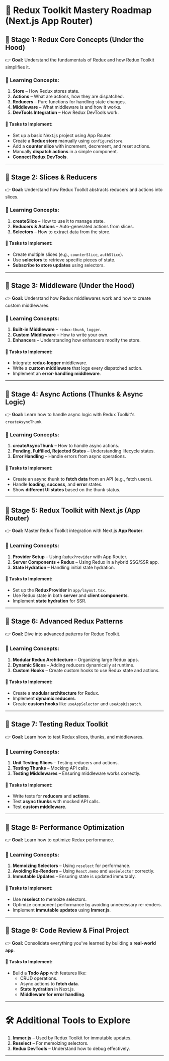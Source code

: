 # 🎯 **Redux Toolkit Mastery Roadmap (Next.js App Router)**



## 🔵 **Stage 1: Redux Core Concepts (Under the Hood)**  
👉 **Goal:** Understand the fundamentals of Redux and how Redux Toolkit simplifies it.  

### 📝 **Learning Concepts:**
1. **Store** – How Redux stores state.
2. **Actions** – What are actions, how they are dispatched.
3. **Reducers** – Pure functions for handling state changes.
4. **Middleware** – What middleware is and how it works.
5. **DevTools Integration** – How Redux DevTools work.

#### 📂 **Tasks to Implement:**
- Set up a basic Next.js project using App Router.
- Create a **Redux store** manually using `configureStore`.
- Add a **counter slice** with increment, decrement, and reset actions.
- Manually **dispatch actions** in a simple component.
- **Connect Redux DevTools**.

---

## 🔵 **Stage 2: Slices & Reducers**  
👉 **Goal:** Understand how Redux Toolkit abstracts reducers and actions into slices.

### 📝 **Learning Concepts:**
1. **createSlice** – How to use it to manage state.
2. **Reducers & Actions** – Auto-generated actions from slices.
3. **Selectors** – How to extract data from the store.

#### 📂 **Tasks to Implement:**
- Create multiple slices (e.g., `counterSlice`, `authSlice`).
- Use **selectors** to retrieve specific pieces of state.
- **Subscribe to store updates** using selectors.

---

## 🔵 **Stage 3: Middleware (Under the Hood)**  
👉 **Goal:** Understand how Redux middlewares work and how to create custom middlewares.

### 📝 **Learning Concepts:**
1. **Built-in Middleware** – `redux-thunk`, `logger`.
2. **Custom Middleware** – How to write your own.
3. **Enhancers** – Understanding how enhancers modify the store.

#### 📂 **Tasks to Implement:**
- Integrate **redux-logger** middleware.
- Write a **custom middleware** that logs every dispatched action.
- Implement an **error-handling middleware**.

---

## 🔵 **Stage 4: Async Actions (Thunks & Async Logic)**  
👉 **Goal:** Learn how to handle async logic with Redux Toolkit's `createAsyncThunk`.

### 📝 **Learning Concepts:**
1. **createAsyncThunk** – How to handle async actions.
2. **Pending, Fulfilled, Rejected States** – Understanding lifecycle states.
3. **Error Handling** – Handle errors from async operations.

#### 📂 **Tasks to Implement:**
- Create an async thunk to **fetch data** from an API (e.g., fetch users).
- Handle **loading**, **success**, and **error** states.
- Show **different UI states** based on the thunk status.

---

## 🔵 **Stage 5: Redux Toolkit with Next.js (App Router)**  
👉 **Goal:** Master Redux Toolkit integration with Next.js **App Router**.

### 📝 **Learning Concepts:**
1. **Provider Setup** – Using `ReduxProvider` with App Router.
2. **Server Components + Redux** – Using Redux in a hybrid SSG/SSR app.
3. **State Hydration** – Handling initial state hydration.

#### 📂 **Tasks to Implement:**
- Set up the **ReduxProvider** in `app/layout.tsx`.
- Use Redux state in both **server** and **client components**.
- Implement **state hydration** for SSR.

---

## 🔵 **Stage 6: Advanced Redux Patterns**  
👉 **Goal:** Dive into advanced patterns for Redux Toolkit.

### 📝 **Learning Concepts:**
1. **Modular Redux Architecture** – Organizing large Redux apps.
2. **Dynamic Slices** – Adding reducers dynamically at runtime.
3. **Custom Hooks** – Create custom hooks to use Redux state and actions.

#### 📂 **Tasks to Implement:**
- Create a **modular architecture** for Redux.
- Implement **dynamic reducers**.
- Create **custom hooks** like `useAppSelector` and `useAppDispatch`.

---

## 🔵 **Stage 7: Testing Redux Toolkit**  
👉 **Goal:** Learn how to test Redux slices, thunks, and middlewares.

### 📝 **Learning Concepts:**
1. **Unit Testing Slices** – Testing reducers and actions.
2. **Testing Thunks** – Mocking API calls.
3. **Testing Middlewares** – Ensuring middleware works correctly.

#### 📂 **Tasks to Implement:**
- Write tests for **reducers** and **actions**.
- Test **async thunks** with mocked API calls.
- Test **custom middleware**.

---

## 🔵 **Stage 8: Performance Optimization**  
👉 **Goal:** Learn how to optimize Redux performance.

### 📝 **Learning Concepts:**
1. **Memoizing Selectors** – Using `reselect` for performance.
2. **Avoiding Re-Renders** – Using `React.memo` and `useSelector` correctly.
3. **Immutable Updates** – Ensuring state is updated immutably.

#### 📂 **Tasks to Implement:**
- Use **reselect** to memoize selectors.
- Optimize component performance by avoiding unnecessary re-renders.
- Implement **immutable updates** using **Immer.js**.

---

## 🔵 **Stage 9: Code Review & Final Project**  
👉 **Goal:** Consolidate everything you've learned by building a **real-world app**.

#### 📂 **Tasks to Implement:**
- Build a **Todo App** with features like:
  - CRUD operations.
  - Async actions to **fetch data**.
  - **State hydration** in Next.js.
  - **Middleware for error handling**.

---

# 🛠 **Additional Tools to Explore**
1. **Immer.js** – Used by Redux Toolkit for immutable updates.
2. **Reselect** – For memoizing selectors.
3. **Redux DevTools** – Understand how to debug effectively.

---
